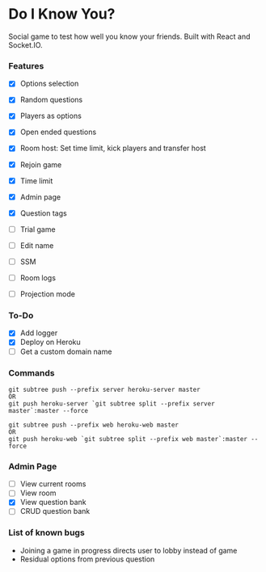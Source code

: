# Do I Know You?

Social game to test how well you know your friends. Built with React and Socket.IO.

### Features

- [x] Options selection
- [x] Random questions
- [x] Players as options
- [x] Open ended questions
- [x] Room host: Set time limit, kick players and transfer host
- [x] Rejoin game
- [x] Time limit
- [x] Admin page
- [x] Question tags

- [ ] Trial game
- [ ] Edit name
- [ ] SSM
- [ ] Room logs
- [ ] Projection mode

### To-Do
- [x] Add logger
- [x] Deploy on Heroku
- [ ] Get a custom domain name

### Commands

```
git subtree push --prefix server heroku-server master
OR
git push heroku-server `git subtree split --prefix server master`:master --force

git subtree push --prefix web heroku-web master
OR
git push heroku-web `git subtree split --prefix web master`:master --force
```

### Admin Page

- [ ] View current rooms
- [ ] View room
- [x] View question bank
- [ ] CRUD question bank

### List of known bugs

- Joining a game in progress directs user to lobby instead of game
- Residual options from previous question
